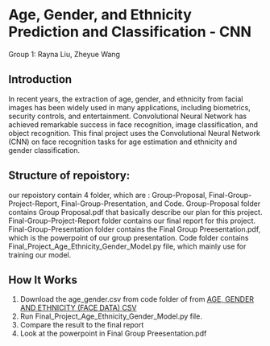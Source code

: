 # Age, Gender, and Ethnicity Prediction and Classification - CNN
Group 1: Rayna Liu, Zheyue Wang
## Introduction
In recent years, the extraction of age, gender, and ethnicity from facial images has
been widely used in many applications, including biometrics, security controls, and
entertainment. Convolutional Neural Network has achieved remarkable success in
face recognition, image classification, and object recognition. This final project uses
the Convolutional Neural Network (CNN) on face recognition tasks for age estimation
and ethnicity and gender classification. 

## Structure of repoistory:
our repoistory contain 4 folder, which are : Group-Proposal, Final-Group-Project-Report, Final-Group-Presentation, and Code.
Group-Proposal folder contains Group Proposal.pdf that basically describe our plan for this project.
Final-Group-Project-Report folder contains our final report for this project.
Final-Group-Presentation folder contains the Final Group Preesentation.pdf, which is the powerpoint of our group presentation.
Code folder contains Final_Project_Age_Ethnicity_Gender_Model.py file, which mainly use for training our model.

## How It Works
 1. Download the age_gender.csv from code folder of from [AGE, GENDER AND ETHNICITY (FACE DATA) CSV](https://www.kaggle.com/nipunarora8/age-gender-and-ethnicity-face-data-csv)
 2. Run Final_Project_Age_Ethnicity_Gender_Model.py file.
 3. Compare the result to the final report 
 4. Look at the powerpoint in Final Group Preesentation.pdf
 
